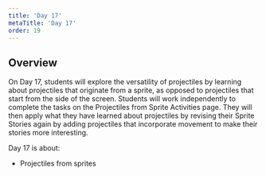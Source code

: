 ```yaml
---
title: 'Day 17'
metaTitle: 'Day 17'
order: 19
---
```


## Overview

On Day 17, students will explore the versatility of projectiles by learning about projectiles that originate from a sprite, as opposed to projectiles that start from the side of the screen. Students will work independently to complete the tasks on the Projectiles from Sprite Activities page. They will then apply what they have learned about projectiles by revising their Sprite Stories again by adding projectiles that incorporate movement to make their stories more interesting.

Day 17 is about:

* Projectiles from sprites